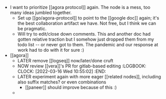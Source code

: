 - I want to prioritize [[agora protocol]] again. The node is a mess, too many ideas jumbled together.
	- Set up [[go/agora-protocol]] to point to the [[google doc]] again; it's the best collaboration artifact we have. Not free, but I think we can be pragmatic.
	- Will try to edit/close down comments. This and another doc had gotten relative traction but I somehow just dropped them from my todo list -- or never got to them. The pandemic and our response at work had to do with it for sure :)
- [[agora]]
	- LATER remove [[logseq]] now/later/done cruft
	- NOW review [[vera]]'s PR for gitlab-based editing
	  :LOGBOOK:
	  CLOCK: [2022-03-16 Wed 10:55:02]
	  :END:
	- LATER experiment again with more eager [[related nodes]], including also suffix matches? or even combinations
		- [[paneer]] should improve because of this :)
	-